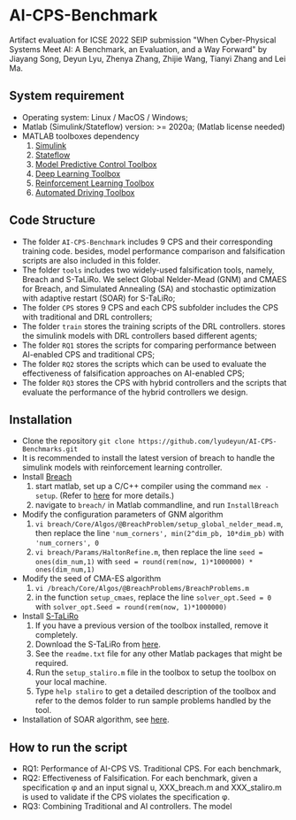 # AI-CPS-Benchmark

Artifact evaluation for ICSE 2022 SEIP submission "When Cyber-Physical Systems Meet AI: A Benchmark, an Evaluation, and a Way Forward" by Jiayang Song, Deyun Lyu, Zhenya Zhang, Zhijie Wang, Tianyi Zhang and Lei Ma.

## System requirement

- Operating system: Linux / MacOS / Windows;
- Matlab (Simulink/Stateflow) version: >= 2020a; (Matlab license needed)
- MATLAB toolboxes dependency
  1. [Simulink](https://www.mathworks.com/products/simulink.html)
  2. [Stateflow](https://www.mathworks.com/products/stateflow.html)
  3. [Model Predictive Control Toolbox](https://www.mathworks.com/products/model-predictive-control.html)
  4. [Deep Learning Toolbox](https://www.mathworks.com/products/deep-learning.html)
  5. [Reinforcement Learning Toolbox](https://www.mathworks.com/products/reinforcement-learning.html)
  6. [Automated Driving Toolbox](https://www.mathworks.com/products/automated-driving.html)
  
## Code Structure

- The folder `AI-CPS-Benchmark` includes 9 CPS and their corresponding training code. besides, model performance comparison and falsification scripts are also included in this folder.
- The folder `tools` includes two widely-used falsification tools, namely, Breach and S-TaLiRo. We select Global Nelder-Mead (GNM) and CMAES for Breach, and Simulated Annealing (SA) and stochastic optimization with adaptive restart (SOAR) for S-TaLiRo;
- The folder `CPS` stores 9 CPS and each CPS subfolder includes the CPS with traditional and DRL controllers;
- The folder `train` stores the training scripts of the DRL controllers. stores the simulink models with DRL controllers based different agents;
- The folder `RQ1` stores the scripts for comparing performance between AI-enabled CPS and traditional CPS;
- The folder `RQ2` stores the scripts which can be used to evaluate the effectiveness of falsification approaches on AI-enabled CPS;
- The folder `RQ3` stores the CPS with hybrid controllers and the scripts that evaluate the performance of the hybrid controllers we design.



## Installation

- Clone the repository `git clone https://github.com/lyudeyun/AI-CPS-Benchmarks.git`
- It is recommended to install the latest version of breach to handle the simulink models with reinforcement learning controller.
- Install [Breach](https://github.com/decyphir/breach)
  1. start matlab, set up a C/C++ compiler using the command `mex -setup`. (Refer to [here](https://www.mathworks.com/help/matlab/matlabexternal/changing-default-compiler.html) for more details.)
  2. navigate to `breach/` in Matlab commandline, and run `InstallBreach`
- Modify the configuration parameters of GNM algorithm
  1. `vi breach/Core/Algos/@BreachProblem/setup_global_nelder_mead.m`, then replace the line `'num_corners', min(2^dim_pb, 10*dim_pb)` with `'num_corners', 0` 
  2. `vi breach/Params/HaltonRefine.m`, then replace the line `seed = ones(dim_num,1)` with `seed = round(rem(now, 1)*1000000) * ones(dim_num,1)`
- Modify the seed of CMA-ES algorithm
  1. `vi /breach/Core/Algos/@BreachProblems/BreachProblems.m`
  2. in the function `setup_cmaes`, replace the line `solver_opt.Seed = 0` with `solver_opt.Seed = round(rem(now, 1)*1000000)`
- Install [S-TaLiRo](https://sites.google.com/a/asu.edu/s-taliro/s-taliro)
  1. If you have a previous version of the toolbox installed, remove it completely.
  2. Download the S-TaLiRo from [here](https://sites.google.com/a/asu.edu/s-taliro/s-taliro/download). 
  3. See the `readme.txt` file for any other Matlab packages that might be required.
  4. Run the `setup_staliro.m` file in the toolbox to setup the toolbox on your local machine.
  5. Type `help staliro` to get a detailed description of the toolbox and refer to the demos folder to run sample problems handled by the tool.
- Installation of SOAR algorithm, see [here](https://github.com/Lmathesen/S-TaLiRO-SOAR-Optimizers).

 ## How to run the script 
 - RQ1: Performance of AI-CPS VS. Traditional CPS. For each benchmark,
 - RQ2: Effectiveness of Falsification. For each benchmark, given a specification φ and an input signal u, XXX_breach.m and XXX_staliro.m is used to validate if the CPS violates the specification φ.
 - RQ3: Combining Traditional and AI controllers. The model
